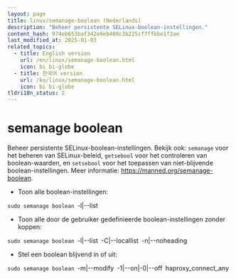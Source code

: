 ```yaml
---
layout: page
title: linux/semanage-boolean (Nederlands)
description: "Beheer persistente SELinux-boolean-instellingen."
content_hash: 974eb653baf342e9eb409c3b225cf7ffbbe1f2ae
last_modified_at: 2025-01-03
related_topics:
  - title: English version
    url: /en/linux/semanage-boolean.html
    icon: bi bi-globe
  - title: 한국어 version
    url: /ko/linux/semanage-boolean.html
    icon: bi bi-globe
tldri18n_status: 2
---
```

# semanage boolean

Beheer persistente SELinux-boolean-instellingen.
Bekijk ook: `semanage` voor het beheren van SELinux-beleid, `getsebool` voor het controleren van boolean-waarden, en `setsebool` voor het toepassen van niet-blijvende boolean-instellingen.
Meer informatie: <https://manned.org/semanage-boolean>.

- Toon alle boolean-instellingen:

`sudo semanage boolean `<span class="tldr-var badge badge-pill bg-dark-lm bg-white-dm text-white-lm text-dark-dm font-weight-bold">-l|--list</span>

- Toon alle door de gebruiker gedefinieerde boolean-instellingen zonder koppen:

`sudo semanage boolean `<span class="tldr-var badge badge-pill bg-dark-lm bg-white-dm text-white-lm text-dark-dm font-weight-bold">-l|--list</span>` `<span class="tldr-var badge badge-pill bg-dark-lm bg-white-dm text-white-lm text-dark-dm font-weight-bold">-C|--locallist</span>` `<span class="tldr-var badge badge-pill bg-dark-lm bg-white-dm text-white-lm text-dark-dm font-weight-bold">-n|--noheading</span>

- Stel een boolean blijvend in of uit:

`sudo semanage boolean `<span class="tldr-var badge badge-pill bg-dark-lm bg-white-dm text-white-lm text-dark-dm font-weight-bold">-m|--modify</span>` `<span class="tldr-var badge badge-pill bg-dark-lm bg-white-dm text-white-lm text-dark-dm font-weight-bold">-1|--on|-0|--off</span>` `<span class="tldr-var badge badge-pill bg-dark-lm bg-white-dm text-white-lm text-dark-dm font-weight-bold">haproxy_connect_any</span>
